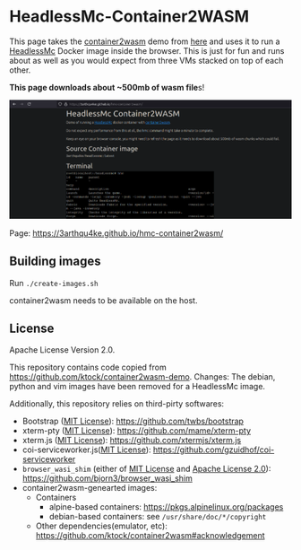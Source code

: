 # HeadlessMc-Container2WASM

This page takes the [container2wasm](https://github.com/ktock/container2wasm) demo
from [here](https://github.com/ktock/container2wasm-demo) and uses it to run a
[HeadlessMc](https://github.com/3arthqu4ke/headlessmc) Docker image inside the browser.
This is just for fun and runs about as well as you would
expect from three VMs stacked on top of each other.

**This page downloads about ~500mb of wasm file**s!

![browser-screenshot.png](browser-screenshot.png)

Page: https://3arthqu4ke.github.io/hmc-container2wasm/

## Building images

Run `./create-images.sh`

container2wasm needs to be available on the host.

## License

Apache License Version 2.0.

This repository contains code copied from https://github.com/ktock/container2wasm-demo.
Changes: The debian, python and vim images have been removed for a HeadlessMc image.

Additionally, this repository relies on third-pirty softwares:

- Bootstrap ([MIT License](https://github.com/twbs/bootstrap/blob/main/LICENSE)): https://github.com/twbs/bootstrap
- xterm-pty ([MIT License](https://github.com/mame/xterm-pty/blob/main/LICENSE.txt)): https://github.com/mame/xterm-pty
- xterm.js ([MIT License](https://github.com/xtermjs/xterm.js/blob/master/LICENSE)): https://github.com/xtermjs/xterm.js
- coi-serviceworker.js([MIT License](https://github.com/gzuidhof/coi-serviceworker/blob/master/LICENSE)): https://github.com/gzuidhof/coi-serviceworker
- `browser_wasi_shim` (either of [MIT License](https://github.com/bjorn3/browser_wasi_shim/blob/main/LICENSE-MIT) and [Apache License 2.0](https://github.com/bjorn3/browser_wasi_shim/blob/main/LICENSE-APACHE)): https://github.com/bjorn3/browser_wasi_shim
- container2wasm-genearted images:
  - Containers
    - alpine-based containers: https://pkgs.alpinelinux.org/packages
    - debian-based containers: see `/usr/share/doc/*/copyright`
  - Other dependencies(emulator, etc): https://github.com/ktock/container2wasm#acknowledgement
